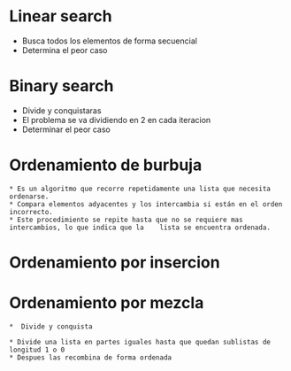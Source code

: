 # Linear search

* Busca todos  los elementos de forma secuencial
*  Determina el peor caso

# Binary search

* Divide y conquistaras
* El problema se va dividiendo en 2 en cada iteracion
* Determinar el peor caso

# Ordenamiento de burbuja
    * Es un algoritmo que recorre repetidamente una lista que necesita ordenarse. 
    * Compara elementos adyacentes y los intercambia si están en el orden incorrecto. 
    * Este procedimiento se repite hasta que no se requiere mas intercambios, lo que indica que la    lista se encuentra ordenada.

# Ordenamiento por insercion

# Ordenamiento por mezcla
    *  Divide y conquista

    * Divide una lista en partes iguales hasta que quedan sublistas de longitud 1 o 0
    * Despues las recombina de forma ordenada


